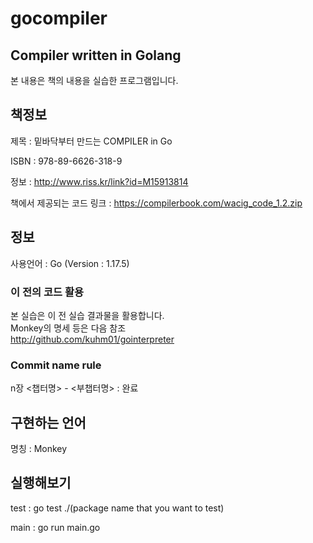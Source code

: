 # gocompiler
## Compiler written in Golang
본 내용은 책의 내용을 실습한 프로그램입니다.

## 책정보 
제목 : 밑바닥부터 만드는 COMPILER in Go

ISBN : 978-89-6626-318-9

정보 : http://www.riss.kr/link?id=M15913814

책에서 제공되는 코드 링크 : https://compilerbook.com/wacig_code_1.2.zip

## 정보
사용언어 : Go (Version : 1.17.5)

### 이 전의 코드 활용
본 실습은 이 전 실습 결과물을 활용합니다.</br>
Monkey의 명세 등은 다음 참조</br>
http://github.com/kuhm01/gointerpreter

### Commit name rule
n장 <챕터명> - <부챕터명> : 완료

## 구현하는 언어
명칭 : Monkey

## 실행해보기
test : go test ./(package name that you want to test)

main : go run main.go